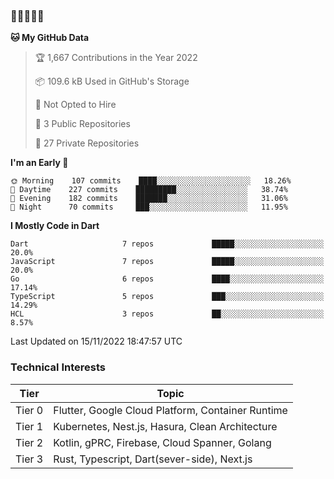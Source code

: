 ### 🤯🤯🤯🤯🤯

<!--START_SECTION:waka-->
**🐱 My GitHub Data** 

> 🏆 1,667 Contributions in the Year 2022
 > 
> 📦 109.6 kB Used in GitHub's Storage 
 > 
> 🚫 Not Opted to Hire
 > 
> 📜 3 Public Repositories 
 > 
> 🔑 27 Private Repositories  
 > 
**I'm an Early 🐤** 

```text
🌞 Morning    107 commits    ████░░░░░░░░░░░░░░░░░░░░░   18.26% 
🌆 Daytime    227 commits    █████████░░░░░░░░░░░░░░░░   38.74% 
🌃 Evening    182 commits    ███████░░░░░░░░░░░░░░░░░░   31.06% 
🌙 Night      70 commits     ███░░░░░░░░░░░░░░░░░░░░░░   11.95%

```


**I Mostly Code in Dart** 

```text
Dart                     7 repos             █████░░░░░░░░░░░░░░░░░░░░   20.0% 
JavaScript               7 repos             █████░░░░░░░░░░░░░░░░░░░░   20.0% 
Go                       6 repos             ████░░░░░░░░░░░░░░░░░░░░░   17.14% 
TypeScript               5 repos             ███░░░░░░░░░░░░░░░░░░░░░░   14.29% 
HCL                      3 repos             ██░░░░░░░░░░░░░░░░░░░░░░░   8.57%

```



 Last Updated on 15/11/2022 18:47:57 UTC
<!--END_SECTION:waka-->

### Technical Interests

| Tier | Topic | 
| -------- | -------- |
| Tier 0 | Flutter, Google Cloud Platform, Container Runtime |
| Tier 1 | Kubernetes, Nest.js, Hasura, Clean Architecture |
| Tier 2 | Kotlin, gPRC, Firebase, Cloud Spanner, Golang | 
| Tier 3 | Rust, Typescript, Dart(sever-side), Next.js |
